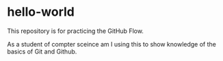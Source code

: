 # hello-world
This repository is for practicing the GitHub Flow.

As a student of compter sceince am I using this to show knowledge of the basics of Git and Github. 

